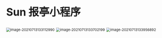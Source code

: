 # Sun 报亭小程序

<img src="https://github.com/AlexSkinner7/miniProgram_newsstand/tree/main/README_Img\image-20210713133112990.png" alt="image-20210713133112990" style="zoom:67%;" />

<img src="https://github.com/AlexSkinner7/miniProgram_newsstand/tree/main/README_Img\image-20210713133702199.png" alt="image-20210713133702199" style="zoom:67%;" />

<img src="https://github.com/AlexSkinner7/miniProgram_newsstand/tree/main/README_Img\image-20210713133956892.png" alt="image-20210713133956892" style="zoom:67%;" />
